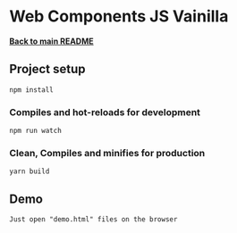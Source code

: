 # Web Components JS Vainilla
 [**Back to main README**](../README.md)


## Project setup
```
npm install
```

### Compiles and hot-reloads for development
```
npm run watch
```

### Clean, Compiles and minifies for production
```
yarn build
```


## Demo
```
Just open "demo.html" files on the browser
```
